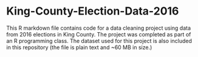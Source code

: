 # King-County-Election-Data-2016
This R markdown file contains code for a data cleaning project using data from 2016 elections in King County. The project was completed as part of an R programming class. The dataset used for this project is also included in this repository (the file is plain text and ~60 MB in size.)
